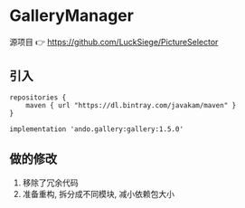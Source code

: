 # GalleryManager

源项目 👉 https://github.com/LuckSiege/PictureSelector

## 引入
```
repositories {
    maven { url "https://dl.bintray.com/javakam/maven" }
}
```

`implementation 'ando.gallery:gallery:1.5.0'`

## 做的修改
1. 移除了冗余代码
2. 准备重构, 拆分成不同模块, 减小依赖包大小
